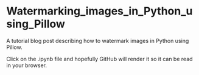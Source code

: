 # Watermarking_images_in_Python_using_Pillow
A tutorial blog post describing how to watermark images in Python using Pillow.

Click on the .ipynb file and hopefully GitHub will render it so it can be read in your browser. 
